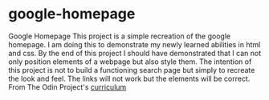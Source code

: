 # google-homepage
Google Homepage
This project is a simple recreation of the google homepage.  I am doing this to demonstrate my newly learned abilities in html and css.  By the end of this project I should have demonstrated that I can not only position elements of a webpage but also style them.  The intention of this project is not to build a functioning search page but simply to recreate the look and feel.  The links will not work but the elements will be correct.
From The Odin Project's [curriculum](http://www.theodinproject.com/courses/web-development-101/lessons/html-css)
